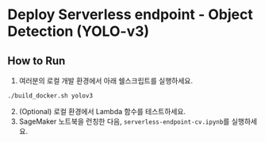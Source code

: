 # Deploy Serverless endpoint - Object Detection (YOLO-v3)

## How to Run
1. 여러분의 로컬 개발 환경에서 아래 쉘스크립트를 실행하세요.
```
./build_docker.sh yolov3
```
2. (Optional) 로컬 환경에서 Lambda 함수를 테스트하세요.
3. SageMaker 노트북을 런칭한 다음, `serverless-endpoint-cv.ipynb`를 실행하세요.